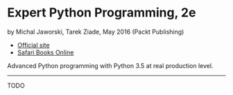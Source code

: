 # Expert Python Programming, 2e
by Michal Jaworski, Tarek Ziade, May 2016 (Packt Publishing)

- [Official site](https://www.packtpub.com/application-development/expert-python-programming-second-edition)
- [Safari Books Online](https://www.safaribooksonline.com/library/view/expert-python-programming/9781785886850/)

Advanced Python programming with Python 3.5 at real production level.

---

TODO
